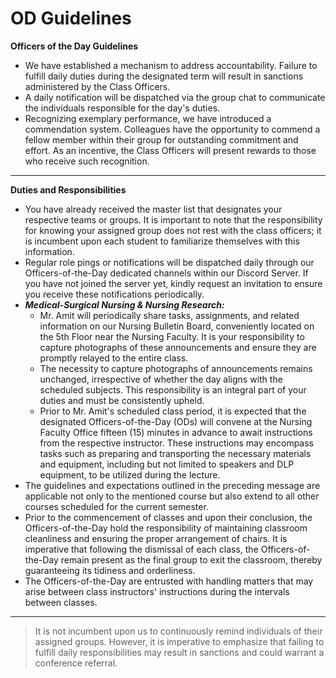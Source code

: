 # OD Guidelines

**Officers of the Day Guidelines**

* We have established a mechanism to address accountability. Failure to fulfill daily duties during the designated term will result in sanctions administered by the Class Officers.
* A daily notification will be dispatched via the group chat to communicate the individuals responsible for the day's duties.
* Recognizing exemplary performance, we have introduced a commendation system. Colleagues have the opportunity to commend a fellow member within their group for outstanding commitment and effort. As an incentive, the Class Officers will present rewards to those who receive such recognition.

***

**Duties and Responsibilities**

* You have already received the master list that designates your respective teams or groups. It is important to note that the responsibility for knowing your assigned group does not rest with the class officers; it is incumbent upon each student to familiarize themselves with this information.
* Regular role pings or notifications will be dispatched daily through our Officers-of-the-Day dedicated channels within our Discord Server. If you have not joined the server yet, kindly request an invitation to ensure you receive these notifications periodically.
* _**Medical-Surgical Nursing & Nursing Research:**_
  * Mr. Amit will periodically share tasks, assignments, and related information on our Nursing Bulletin Board, conveniently located on the 5th Floor near the Nursing Faculty. It is your responsibility to capture photographs of these announcements and ensure they are promptly relayed to the entire class.
  * The necessity to capture photographs of announcements remains unchanged, irrespective of whether the day aligns with the scheduled subjects. This responsibility is an integral part of your duties and must be consistently upheld.
  * Prior to Mr. Amit's scheduled class period, it is expected that the designated Officers-of-the-Day (ODs) will convene at the Nursing Faculty Office fifteen (15) minutes in advance to await instructions from the respective instructor. These instructions may encompass tasks such as preparing and transporting the necessary materials and equipment, including but not limited to speakers and DLP equipment, to be utilized during the lecture.
* The guidelines and expectations outlined in the preceding message are applicable not only to the mentioned course but also extend to all other courses scheduled for the current semester.
* Prior to the commencement of classes and upon their conclusion, the Officers-of-the-Day hold the responsibility of maintaining classroom cleanliness and ensuring the proper arrangement of chairs. It is imperative that following the dismissal of each class, the Officers-of-the-Day remain present as the final group to exit the classroom, thereby guaranteeing its tidiness and orderliness.
* The Officers-of-the-Day are entrusted with handling matters that may arise between class instructors' instructions during the intervals between classes.

***

> It is not incumbent upon us to continuously remind individuals of their assigned groups. However, it is imperative to emphasize that failing to fulfill daily responsibilities may result in sanctions and could warrant a conference referral.
